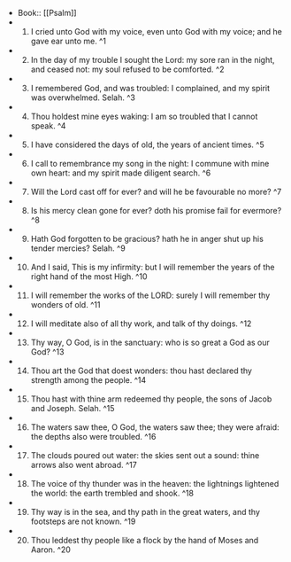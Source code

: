 - Book:: [[Psalm]]
- 1. I cried unto God with my voice, even unto God with my voice; and he gave ear unto me. ^1
- 2. In the day of my trouble I sought the Lord: my sore ran in the night, and ceased not: my soul refused to be comforted. ^2
- 3. I remembered God, and was troubled: I complained, and my spirit was overwhelmed. Selah. ^3
- 4. Thou holdest mine eyes waking: I am so troubled that I cannot speak. ^4
- 5. I have considered the days of old, the years of ancient times. ^5
- 6. I call to remembrance my song in the night: I commune with mine own heart: and my spirit made diligent search. ^6
- 7. Will the Lord cast off for ever? and will he be favourable no more? ^7
- 8. Is his mercy clean gone for ever? doth his promise fail for evermore? ^8
- 9. Hath God forgotten to be gracious? hath he in anger shut up his tender mercies? Selah. ^9
- 10. And I said, This is my infirmity: but I will remember the years of the right hand of the most High. ^10
- 11. I will remember the works of the LORD: surely I will remember thy wonders of old. ^11
- 12. I will meditate also of all thy work, and talk of thy doings. ^12
- 13. Thy way, O God, is in the sanctuary: who is so great a God as our God? ^13
- 14. Thou art the God that doest wonders: thou hast declared thy strength among the people. ^14
- 15. Thou hast with thine arm redeemed thy people, the sons of Jacob and Joseph. Selah. ^15
- 16. The waters saw thee, O God, the waters saw thee; they were afraid: the depths also were troubled. ^16
- 17. The clouds poured out water: the skies sent out a sound: thine arrows also went abroad. ^17
- 18. The voice of thy thunder was in the heaven: the lightnings lightened the world: the earth trembled and shook. ^18
- 19. Thy way is in the sea, and thy path in the great waters, and thy footsteps are not known. ^19
- 20. Thou leddest thy people like a flock by the hand of Moses and Aaron. ^20
